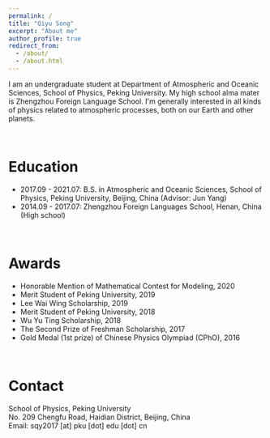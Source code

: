 ```yaml
---
permalink: /
title: "Qiyu Song"
excerpt: "About me"
author_profile: true
redirect_from: 
  - /about/
  - /about.html
---
```


I am an undergraduate student at Department of Atmospheric and Oceanic Sciences, School of Physics, Peking University. My high school alma mater is Zhengzhou Foreign Language School. I'm generally interested in all kinds of physics related to atmospheric processes, both on our Earth and other planets.

<br>

Education
======
* 2017.09 - 2021.07: B.S. in Atmospheric and Oceanic Sciences, School of Physics, Peking University, Beijing, China (Advisor: Jun Yang)
* 2014.09 - 2017.07: Zhengzhou Foreign Languages School, Henan, China (High school)

<br>

Awards
======
* Honorable Mention of Mathematical Contest for Modeling, 2020
* Merit Student of Peking University, 2019
* Lee Wai Wing Scholarship, 2019
* Merit Student of Peking University, 2018
* Wu Yu Ting Scholarship, 2018
* The Second Prize of Freshman Scholarship, 2017
* Gold Medal (1st prize) of Chinese Physics Olympiad (CPhO), 2016

<br>

Contact
======
School of Physics, Peking University<br>
No. 209 Chengfu Road, Haidian District, Beijing, China<br>
Email: sqy2017 \[at\] pku \[dot\] edu \[dot\] cn
